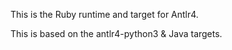 This is the Ruby runtime and target for Antlr4.

This is based on the antlr4-python3 & Java targets.

